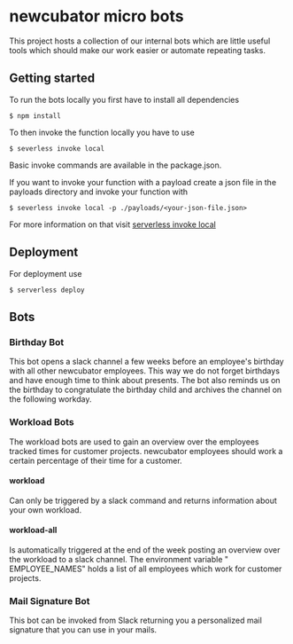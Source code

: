 # newcubator micro bots

This project hosts a collection of our internal bots which are little useful tools which should make our work easier or automate repeating tasks.

## Getting started

To run the bots locally you first have to install all dependencies

```
$ npm install
```

To then invoke the function locally you have to use

```
$ severless invoke local
```

Basic invoke commands are available in the package.json.

If you want to invoke your function with a payload create a json file in the payloads directory and invoke your function with

```
$ severless invoke local -p ./payloads/<your-json-file.json>
```

For more information on that
visit [serverless invoke local](https://www.serverless.com/framework/docs/providers/aws/cli-reference/invoke-local/)

## Deployment

For deployment use

```
$ serverless deploy
```

## Bots

### Birthday Bot

This bot opens a slack channel a few weeks before an employee's birthday with all other newcubator employees. This way we do not forget
birthdays and have enough time to think about presents. The bot also reminds us on the birthday to congratulate the birthday child and
archives the channel on the following workday.

### Workload Bots

The workload bots are used to gain an overview over the employees tracked times for customer projects. newcubator employees should work a
certain percentage of their time for a customer.

#### workload

Can only be triggered by a slack command and returns information about your own workload.

#### workload-all

Is automatically triggered at the end of the week posting an overview over the workload to a slack channel. The environment variable "
EMPLOYEE_NAMES" holds a list of all employees which work for customer projects.

### Mail Signature Bot

This bot can be invoked from Slack returning you a personalized mail signature that you can use in your mails.
